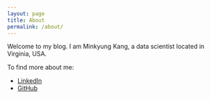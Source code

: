 ```yaml
---
layout: page
title: About
permalink: /about/
---
```


Welcome to my blog. I am Minkyung Kang, a data scientist located in Virginia, USA.

To find more about me: 
- [LinkedIn](https://www.linkedin.com/in/mkang32/)
- [GitHub](https://github.com/mkang32)
